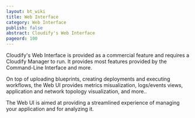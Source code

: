 ```yaml
---
layout: bt_wiki
title: Web Interface
category: Web Interface
publish: false
abstract: Cloudify's Web Interface
pageord: 100
---
```


Cloudify's Web Interface is provided as a commercial feature and requires a Cloudify Manager to run. It provides most features provided by the Command-Line Interface and more.

On top of uploading blueprints, creating deployments and executing workflows, the Web UI provides metrics misualization, logs/events views, application and network topology visualization, and more..

The Web UI is aimed at providing a streamlined experience of managing your application and for analyzing it.